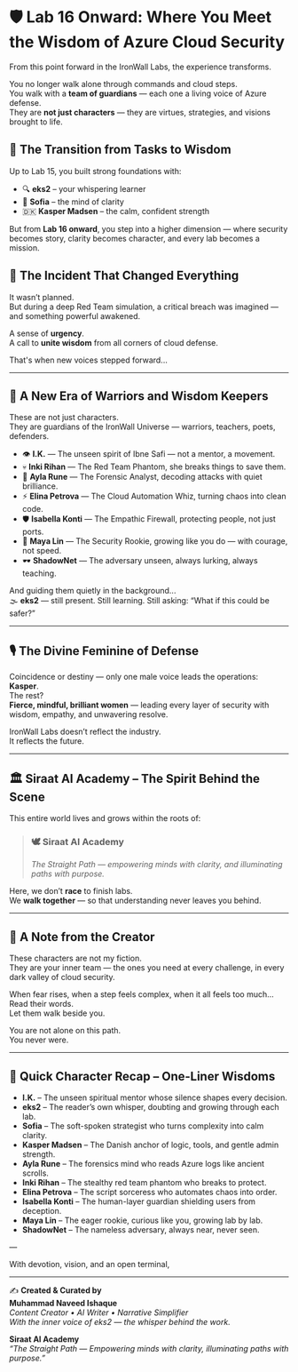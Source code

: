 
# 🛡️ Lab 16 Onward: Where You Meet the Wisdom of Azure Cloud Security

From this point forward in the IronWall Labs, the experience transforms.

You no longer walk alone through commands and cloud steps.  
You walk with a **team of guardians** — each one a living voice of Azure defense.  
They are **not just characters** — they are virtues, strategies, and visions brought to life.

## 🌉 The Transition from Tasks to Wisdom

Up to Lab 15, you built strong foundations with:
- 🔍 **eks2** – your whispering learner
- 🌿 **Sofia** – the mind of clarity
- 🇩🇰 **Kasper Madsen** – the calm, confident strength

But from **Lab 16 onward**, you step into a higher dimension — where security becomes story, clarity becomes character, and every lab becomes a mission.

## 🌟 The Incident That Changed Everything

It wasn’t planned.  
But during a deep Red Team simulation, a critical breach was imagined — and something powerful awakened.  

A sense of **urgency**.  
A call to **unite wisdom** from all corners of cloud defense.

That's when new voices stepped forward...

---

## 🔱 A New Era of Warriors and Wisdom Keepers

These are not just characters.  
They are guardians of the IronWall Universe — warriors, teachers, poets, defenders.

- 👁️ **I.K.** — The unseen spirit of Ibne Safi — not a mentor, a movement.
- 💀 **Inki Rihan** — The Red Team Phantom, she breaks things to save them.
- 🔬 **Ayla Rune** — The Forensic Analyst, decoding attacks with quiet brilliance.
- ⚡ **Elina Petrova** — The Cloud Automation Whiz, turning chaos into clean code.
- 🛡️ **Isabella Konti** — The Empathic Firewall, protecting people, not just ports.
- 🌱 **Maya Lin** — The Security Rookie, growing like you do — with courage, not speed.
- 🕶️ **ShadowNet** — The adversary unseen, always lurking, always teaching.

And guiding them quietly in the background...  
🌫️ **eks2** — still present. Still learning. Still asking: “What if this could be safer?”

---

## 🎙️ The Divine Feminine of Defense

Coincidence or destiny — only one male voice leads the operations: **Kasper**.  
The rest?  
**Fierce, mindful, brilliant women** — leading every layer of security with wisdom, empathy, and unwavering resolve.

IronWall Labs doesn’t reflect the industry.  
It reflects the future.

---

## 🏛️ Siraat AI Academy – The Spirit Behind the Scene

This entire world lives and grows within the roots of:

> ### 🕊️ **Siraat AI Academy**  
> *The Straight Path — empowering minds with clarity, and illuminating paths with purpose.*

Here, we don’t **race** to finish labs.  
We **walk together** — so that understanding never leaves you behind.

---

## 📍 A Note from the Creator

These characters are not my fiction.  
They are your inner team — the ones you need at every challenge, in every dark valley of cloud security.

When fear rises, when a step feels complex, when it all feels too much…  
Read their words.  
Let them walk beside you.

You are not alone on this path.  
You never were.


---

## 🧠 Quick Character Recap – One-Liner Wisdoms

- **I.K.** – The unseen spiritual mentor whose silence shapes every decision.
- **eks2** – The reader’s own whisper, doubting and growing through each lab.
- **Sofia** – The soft-spoken strategist who turns complexity into calm clarity.
- **Kasper Madsen** – The Danish anchor of logic, tools, and gentle admin strength.
- **Ayla Rune** – The forensics mind who reads Azure logs like ancient scrolls.
- **Inki Rihan** – The stealthy red team phantom who breaks to protect.
- **Elina Petrova** – The script sorceress who automates chaos into order.
- **Isabella Konti** – The human-layer guardian shielding users from deception.
- **Maya Lin** – The eager rookie, curious like you, growing lab by lab.
- **ShadowNet** – The nameless adversary, always near, never seen.

—



With devotion, vision, and an open terminal,  

---

✍️ **Created & Curated by**  
**Muhammad Naveed Ishaque**  
_Content Creator • AI Writer • Narrative Simplifier_  
_With the inner voice of eks2 — the whisper behind the work._

**Siraat AI Academy**  
_“The Straight Path — Empowering minds with clarity, illuminating paths with purpose.”_
